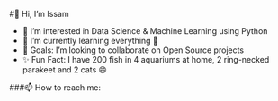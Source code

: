 #👋 Hi, I’m Issam
- 👀 I’m interested in Data Science & Machine Learning using Python
- 🌱 I’m currently learning everything :rofl:
- 💞️ Goals: I’m looking to collaborate on Open Source projects
- ✨ Fun Fact: I have 200 fish in 4 aquariums at home, 2 ring-necked parakeet and 2 cats :smile:

###📫 How to reach me:


<!---
D4P33R/D4P33R is a ✨ special ✨ repository because its `README.md` (this file) appears on your GitHub profile.
You can click the Preview link to take a look at your changes.
--->
